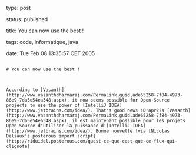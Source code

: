 type: post
status: published
title: You can now use the best !
tags: code, informatique, java
date: Tue Feb 08 13:35:57 CET 2005
~~~~~~
# You can now use the best !

According to [Vasanth](http://www.vasanthdharmaraj.com/PermaLink,guid,ade65258-7f84-4973-86e9-7da5e54ea348.aspx), it now seems possible for Open-Source projects to use the power of [IntelliJ IDEA](http://www.jetbrains.com/idea/). That's good news !D'apr??s [Vasanth](http://www.vasanthdharmaraj.com/PermaLink,guid,ade65258-7f84-4973-86e9-7da5e54ea348.aspx), il est maintenant possible pour les projets Open-Source d'utiliser la puissance d'[IntelliJ IDEA](http://www.jetbrains.com/idea/). Bonne nouvelle !via [Nicolas Delsaux's posterous import script](http://riduidel.posterous.com/quest-ce-que-cest-que-ce-flux-qui-clignote)